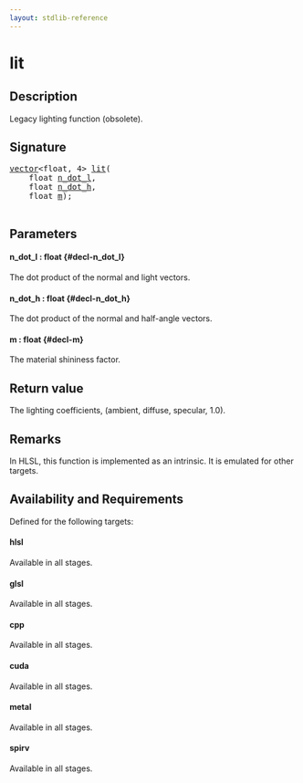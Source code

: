 ```yaml
---
layout: stdlib-reference
---
```


# lit

## Description

Legacy lighting function (obsolete).




## Signature 

<pre>
<a href="/stdlib-reference/types/vector/index" class="code_type">vector</a>&lt;<span class="code_keyword">float</span>, 4&gt; <a href="/stdlib-reference/global-decls/lit">lit</a>(
    <span class="code_keyword">float</span> <a href="/stdlib-reference/global-decls/lit#decl-n_dot_l" class="code_param">n_dot_l</a>,
    <span class="code_keyword">float</span> <a href="/stdlib-reference/global-decls/lit#decl-n_dot_h" class="code_param">n_dot_h</a>,
    <span class="code_keyword">float</span> <a href="/stdlib-reference/global-decls/lit#decl-m" class="code_param">m</a>);

</pre>

## Parameters

#### n\_dot\_l  : float {#decl-n_dot_l}
The dot product of the normal and light vectors.

#### n\_dot\_h  : float {#decl-n_dot_h}
The dot product of the normal and half-angle vectors.

#### m  : float {#decl-m}
The material shininess factor.


## Return value
The lighting coefficients, (ambient, diffuse, specular, 1.0).

## Remarks
In HLSL, this function is implemented as an intrinsic. It is emulated for other targets.

## Availability and Requirements

Defined for the following targets:

#### hlsl
Available in all stages.

#### glsl
Available in all stages.

#### cpp
Available in all stages.

#### cuda
Available in all stages.

#### metal
Available in all stages.

#### spirv
Available in all stages.



